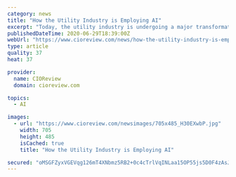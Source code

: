 ```yaml
---
category: news
title: "How the Utility Industry is Employing AI"
excerpt: "Today, the utility industry is undergoing a major transformation owing to the use of AI. Fusing AI and Machine learning (ML), these industries have largely reduced the on-field workload. There are two major aspects of utilities where modern technologies are playing their major role."
publishedDateTime: 2020-06-29T18:39:00Z
webUrl: "https://www.cioreview.com/news/how-the-utility-industry-is-employing-ai-nid-31490-cid-244.html"
type: article
quality: 37
heat: 37

provider:
  name: CIOReview
  domain: cioreview.com

topics:
  - AI

images:
  - url: "https://www.cioreview.com/newsimages/705x485_H30EXwbP.jpg"
    width: 705
    height: 485
    isCached: true
    title: "How the Utility Industry is Employing AI"

secured: "oMSGFZyxVGEVqg126mT4XNbmz5RB2+0c4cTrlVqINLaa15OP55js5D0F4zAsJ3iK88DlgTgXHFquiDo8uymzEBwJOrOhB1aW1cKy7iMNuHcM4q2GuFY7ApjhcklW9++NvRf7Jz0dQUHv7F188UgE0hUpc9TZVwS3/Z8nayxXKPK+jjHEpy+iupr0/a1/aqduY5225rLMfiypidvPJImWAU22X6YaX/wtu56uPqeWOxkyJrNvANIwvd9KaqcLcCeFE7RN2yQg34R3JeowcyFOqZuvWPjEuy+dJ1qXf1DkwCMNSNNDJgYf7mNNizAk9cqUVcNn2DAerj6zTiY4KLODdg==;vL20d23NJqpxB5mFssquGA=="
---
```


